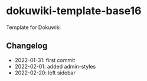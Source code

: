 # dokuwiki-template-base16

Template for Dokuwiki

## Changelog

* 2022-01-31: first commit
* 2022-02-01: added admin-styles
* 2022-02-20: left sidebar